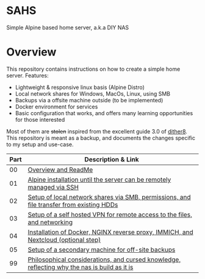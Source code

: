 # SAHS
Simple Alpine based home server, a.k.a DIY NAS

# Overview
This repository contains instructions on how to create a simple home server. Features:
- Lightweight & responsive linux basis (Alpine Distro)
- Local network shares for Windows, MacOs, Linux, using SMB
- Backups via a offsite machine outside (to be implemented)
- Docker environment for services
- Basic configuration that works, and offers many learning opportunities for those interested
  
Most of them are ~~stolen~~ inspired from the excellent guide 3.0 of [dither8](https://dither8.xyz/guide/alpine-linux-nas-3/ "Link to dither8's website"). This repository is meant as a backup, and documents the changes specific to my setup and use-case.

| Part | Description & Link|
| ----------- | ----------- |
| 00 | [Overview and ReadMe](https://github.com/pubbelfiesch/SAHS/tree/main) |
| 01 | [Alpine installation until the server can be remotely managed via SSH](part_1.md) | 
| 02 | [Setup of local network shares via SMB, permissions, and file transfer from existing HDDs](part_2.md) |
| 03 | [Setup of a self hosted VPN for remote access to the files, and networking](part_3.md) |
| 04 | [Installation of Docker, NGINX reverse proxy, IMMICH, and Nextcloud (optional step)](part_4.md) |
| 05 | [Setup of a secondary machine for off-site backups](part_5.md) |
| 99 | [Philosophical considerations, and cursed knowledge, reflecting why the nas is build as it is](part_99)
